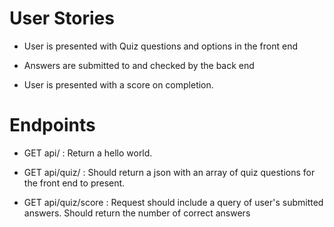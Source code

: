 # User Stories

- User is presented with Quiz questions and options in the front end

- Answers are submitted to and checked by the back end

- User is presented with a score on completion.

# Endpoints

- GET api/ : Return a hello world.

- GET api/quiz/ : Should return a json with an array of quiz questions for the front end to present.

- GET api/quiz/score : Request should include a query of user's submitted answers. Should return the number of correct answers

